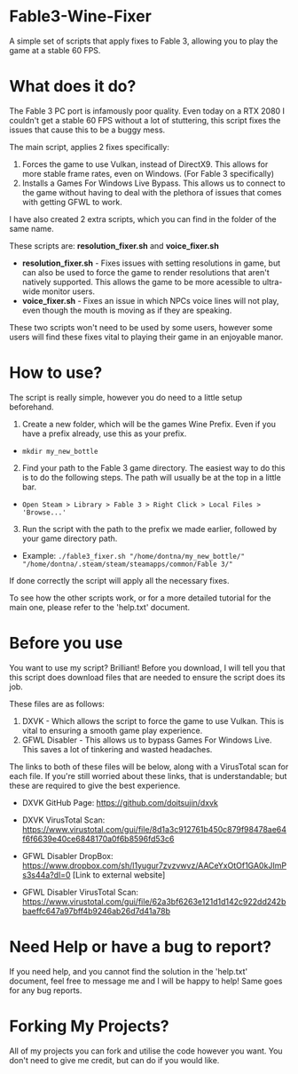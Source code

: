 # Fable3-Wine-Fixer
A simple set of scripts that apply fixes to Fable 3, allowing you to play the game at a stable 60 FPS. 

# What does it do?
The Fable 3 PC port is infamously poor quality. Even today on a RTX 2080 I couldn't get a stable 60 FPS without a lot of stuttering, this script fixes the issues that cause this to be a buggy mess.

The main script, applies 2 fixes specifically:
1. Forces the game to use Vulkan, instead of DirectX9. This allows for more stable frame rates, even on Windows. (For Fable 3 specifically)
2. Installs a Games For Windows Live Bypass. This allows us to connect to the game without having to deal with the plethora of issues that comes with getting GFWL to work.

I have also created 2 extra scripts, which you can find in the folder of the same name. 

These scripts are: **resolution_fixer.sh** and **voice_fixer.sh**

* **resolution_fixer.sh** - Fixes issues with setting resolutions in game, but can also be used to force the game to render resolutions that aren't natively supported. This allows the game to be more acessible to ultra-wide monitor users.
* **voice_fixer.sh** - Fixes an issue in which NPCs voice lines will not play, even though the mouth is moving as if they are speaking.

These two scripts won't need to be used by some users, however some users will find these fixes vital to playing their game in an enjoyable manor.

# How to use?
The script is really simple, however you do need to a little setup beforehand.

1. Create a new folder, which will be the games Wine Prefix. Even if you have a prefix already, use this as your prefix.
* `mkdir my_new_bottle`
2. Find your path to the Fable 3 game directory. The easiest way to do this is to do the following steps. The path will usually be at the top in a little bar.
* `Open Steam > Library > Fable 3 > Right Click > Local Files > 'Browse...' `
3. Run the script with the path to the prefix we made earlier, followed by your game directory path.
* Example: `./fable3_fixer.sh "/home/dontna/my_new_bottle/" "/home/dontna/.steam/steam/steamapps/common/Fable 3/"`

If done correctly the script will apply all the necessary fixes.

To see how the other scripts work, or for a more detailed tutorial for the main one, please refer to the 'help.txt' document.

# Before you use
You want to use my script? Brilliant! Before you download, I will tell you that this script does download files that are needed to ensure the script does its job. 

These files are as follows:
1. DXVK - Which allows the script to force the game to use Vulkan. This is vital to ensuring a smooth game play experience.
2. GFWL Disabler - This allows us to bypass Games For Windows Live. This saves a lot of tinkering and wasted headaches.

The links to both of these files will be below, along with a VirusTotal scan for each file. If you're still worried about these links, that is understandable; but these are required to give the best experience.

* DXVK GitHub Page: https://github.com/doitsujin/dxvk
* DXVK VirusTotal Scan: https://www.virustotal.com/gui/file/8d1a3c912761b450c879f98478ae64f6f6639e40ce6848170a0f6b8596fd53c6

* GFWL Disabler DropBox: https://www.dropbox.com/sh/l1yugur7zvzvwvz/AACeYxOtOf1GA0kJImPs3s44a?dl=0 [Link to external website]
* GFWL Disabler VirusTotal Scan: https://www.virustotal.com/gui/file/62a3bf6263e121d1d142c922dd242bbaeffc647a97bff4b9246ab26d7d41a78b

# Need Help or have a bug to report?
If you need help, and you cannot find the solution in the 'help.txt' document, feel free to message me and I will be happy to help! Same goes for any bug reports.

# Forking My Projects?

All of my projects you can fork and utilise the code however you want. You don't need to give me credit, but can do if you would like.

